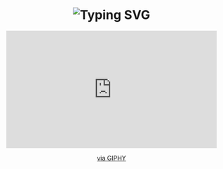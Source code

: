 <div align="center">
    <h1>
        <img src="https://readme-typing-svg.herokuapp.com?font=Jetbrains+mono&size=40&duration=3000&color=33FF33&center=true&vCenter=true&width=435&lines=Hey..+I'm+Reyna;This+is..;..my+Github..;" alt="Typing SVG"/>
    </h1>
</div>

<div align="center">
<iframe src="https://media.giphy.com/media/jTNG3RF6EwbkpD4LZx/giphy.gif" width="480" height="268" frameBorder="0" class="giphy-embed" allowFullScreen></iframe><p><a href="https://giphy.com/gifs/gptv-code-coding-hacking-jTNG3RF6EwbkpD4LZx">via GIPHY</a></p>

</div>

